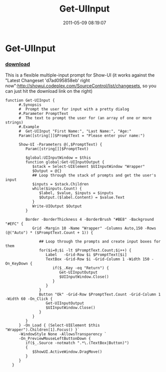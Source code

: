 ﻿---
pid:            2666
poster:         Joel Bennett
title:          Get-UIInput
date:           2011-05-09 08:19:07
format:         posh
parent:         0
parent:         0

---

# Get-UIInput

### [download](2666.ps1)

This is a flexible multiple-input prompt for Show-UI (it works against the "Latest Changeset 'd7ad095858eb' right now":http://showui.codeplex.com/SourceControl/list/changesets, so you can just hit the download link on the right)

```posh
function Get-UIInput {
      #.Synopsis
      #  Prompt the user for input with a pretty dialog
      #.Parameter PromptText
      #  The text to prompt the user for (an array of one or more strings)
      #.Example
      #  Get-UIInput "First Name:", "Last Name:", "Age:"
      Param([string[]]$PromptText = "Please enter your name:")

      Show-UI -Parameters @(,$PromptText) {
         Param([string[]]$PromptText)

         $global:UIInputWindow = $this
         function global:Get-UIInputOutput {
            $stack = Select-UIElement $UIInputWindow "Wrapper"
            $Output = @{}
            ## Loop through the stack of prompts and get the user's input
            $inputs = $stack.Children
            while($inputs.Count) {
               $label, $value, $inputs = $inputs
               $Output.($label.Content) = $value.Text
            }
            Write-UIOutput $Output
         }
         
         Border -BorderThickness 4 -BorderBrush "#BE8" -Background "#EFC" {
            Grid -Margin 10 -Name "Wrapper" -Columns Auto,150 -Rows (@("Auto") * ($PromptText.Count + 1)) {

               ## Loop through the prompts and create input boxes for them
               for($i=0;$i -lt $PromptText.Count;$i++) {
                  Label   -Grid-Row $i $PromptText[$i]
                  TextBox -Grid-Row $i -Grid-Column 1 -Width 150 -On_KeyDown { 
                     if($_.Key -eq "Return") { 
                        Get-UIInputOutput
                        $UIInputWindow.Close()
                     }
                  }
               }
               Button "Ok" -Grid-Row $PromptText.Count -Grid-Column 1 -Width 60 -On_Click { 
                  Get-UIInputOutput
                  $UIInputWindow.Close()
               }
            }
         }
      } -On_Load { (Select-UIElement $this "Wrapper").Children[1].Focus() }`
      -WindowStyle None -AllowsTransparency `
      -On_PreviewMouseLeftButtonDown { 
         if($_.Source -notmatch ".*\.(TextBox|Button)") 
         {
            $ShowUI.ActiveWindow.DragMove() 
         }
      }
   }
```

